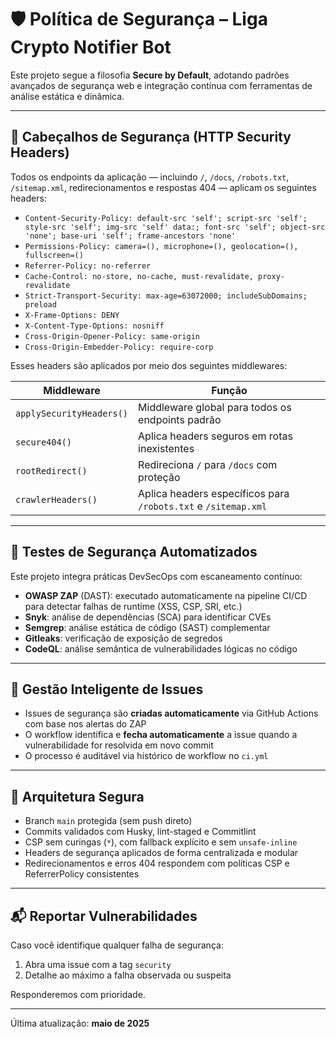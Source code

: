 # 🛡️ Política de Segurança – Liga Crypto Notifier Bot

Este projeto segue a filosofia **Secure by Default**, adotando padrões avançados de segurança web e integração contínua com ferramentas de análise estática e dinâmica.

---

## 🔐 Cabeçalhos de Segurança (HTTP Security Headers)

Todos os endpoints da aplicação — incluindo `/`, `/docs`, `/robots.txt`, `/sitemap.xml`, redirecionamentos e respostas 404 — aplicam os seguintes headers:

- `Content-Security-Policy: default-src 'self'; script-src 'self'; style-src 'self'; img-src 'self' data:; font-src 'self'; object-src 'none'; base-uri 'self'; frame-ancestors 'none'`
- `Permissions-Policy: camera=(), microphone=(), geolocation=(), fullscreen=()`
- `Referrer-Policy: no-referrer`
- `Cache-Control: no-store, no-cache, must-revalidate, proxy-revalidate`
- `Strict-Transport-Security: max-age=63072000; includeSubDomains; preload`
- `X-Frame-Options: DENY`
- `X-Content-Type-Options: nosniff`
- `Cross-Origin-Opener-Policy: same-origin`
- `Cross-Origin-Embedder-Policy: require-corp`

Esses headers são aplicados por meio dos seguintes middlewares:

| Middleware               | Função                                                         |
| ------------------------ | -------------------------------------------------------------- |
| `applySecurityHeaders()` | Middleware global para todos os endpoints padrão               |
| `secure404()`            | Aplica headers seguros em rotas inexistentes                   |
| `rootRedirect()`         | Redireciona `/` para `/docs` com proteção                      |
| `crawlerHeaders()`       | Aplica headers específicos para `/robots.txt` e `/sitemap.xml` |

---

## 🧪 Testes de Segurança Automatizados

Este projeto integra práticas DevSecOps com escaneamento contínuo:

- **OWASP ZAP** (DAST): executado automaticamente na pipeline CI/CD para detectar falhas de runtime (XSS, CSP, SRI, etc.)
- **Snyk**: análise de dependências (SCA) para identificar CVEs
- **Semgrep**: análise estática de código (SAST) complementar
- **Gitleaks**: verificação de exposição de segredos
- **CodeQL**: análise semântica de vulnerabilidades lógicas no código

---

## 🔄 Gestão Inteligente de Issues

- Issues de segurança são **criadas automaticamente** via GitHub Actions com base nos alertas do ZAP
- O workflow identifica e **fecha automaticamente** a issue quando a vulnerabilidade for resolvida em novo commit
- O processo é auditável via histórico de workflow no `ci.yml`

---

## 🧱 Arquitetura Segura

- Branch `main` protegida (sem push direto)
- Commits validados com Husky, lint-staged e Commitlint
- CSP sem curingas (`*`), com fallback explícito e sem `unsafe-inline`
- Headers de segurança aplicados de forma centralizada e modular
- Redirecionamentos e erros 404 respondem com políticas CSP e ReferrerPolicy consistentes

---

## 📬 Reportar Vulnerabilidades

Caso você identifique qualquer falha de segurança:

1. Abra uma issue com a tag `security`
2. Detalhe ao máximo a falha observada ou suspeita

Responderemos com prioridade.

---

Última atualização: **maio de 2025**
